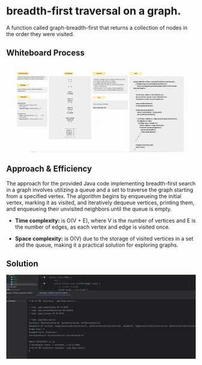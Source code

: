 # breadth-first traversal on a graph.

A function called graph-breadth-first that returns a collection of nodes in the order they were visited.

## Whiteboard Process

![Whiteboard](app/src/main/resources/cc36WB.jpg)

## Approach & Efficiency

The approach for the provided Java code implementing breadth-first search in a graph involves utilizing a queue and a 
set to traverse the graph starting from a specified vertex. The algorithm begins by enqueueing the initial vertex,
marking it as visited, and iteratively dequeue vertices, printing them, and enqueueing their unvisited neighbors until 
the queue is empty. 

- **Time complexity:** is O(V + E), where V is the number of vertices and E is the number
  of edges, as each vertex and edge is visited once.

- **Space complexity:** is O(V) due to the storage of visited vertices in a set and the queue, making it a practical 
  solution for exploring graphs.

## Solution

![Output](app/src/main/resources/cc36output.jpg)

